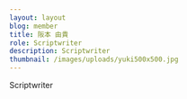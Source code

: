 ```yaml
---
layout: layout
blog: member
title: 阪本 由貴
role: Scriptwriter
description: Scriptwriter
thumbnail: /images/uploads/yuki500x500.jpg
---
```

Scriptwriter
